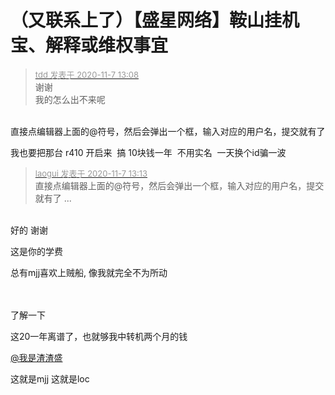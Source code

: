 # （又联系上了）【盛星网络】鞍山挂机宝、解释或维权事宜


<div class="quote"><blockquote><font size="2"><a href="https://www.hostloc.com/forum.php?mod=redirect&amp;goto=findpost&amp;pid=9416380&amp;ptid=763633" target="_blank"><font color="#999999">tdd 发表于 2020-11-7 13:08</font></a></font><br />
谢谢 <br />
我的怎么出不来呢</blockquote></div><br />
直接点编辑器上面的@符号，然后会弹出一个框，输入对应的用户名，提交就有了

我也要把那台 r410 开启来&nbsp;&nbsp;搞 10块钱一年&nbsp;&nbsp;不用实名&nbsp;&nbsp;一天换个id骗一波&nbsp;&nbsp;

<div class="quote"><blockquote><font size="2"><a href="https://www.hostloc.com/forum.php?mod=redirect&amp;goto=findpost&amp;pid=9416393&amp;ptid=763633" target="_blank"><font color="#999999">laogui 发表于 2020-11-7 13:13</font></a></font><br />
直接点编辑器上面的@符号，然后会弹出一个框，输入对应的用户名，提交就有了 ...</blockquote></div><br />
好的 谢谢&nbsp; &nbsp;

这是你的学费

总有mjj喜欢上贼船, 像我就完全不为所动

<img id="aimg_de26i" onclick="zoom(this, this.src, 0, 0, 0)" class="zoom" src="https://img.maocdn.cn/img/2020/11/07/image.png" onmouseover="img_onmouseoverfunc(this)" onload="thumbImg(this)" border="0" alt="" /><br />
<br />
<br />
了解一下 

这20一年离谱了，也就够我中转机两个月的钱<img src="static/image/smiley/yct/022.gif" smilieid="42" border="0" alt="" />

<a href="https://www.hostloc.com/home.php?mod=space&amp;uid=50190" target="_blank">@我是渣渣盛</a> 

这就是mjj 这就是loc<img src="static/image/smiley/yct/022.gif" smilieid="42" border="0" alt="" /> 
